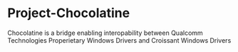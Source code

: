 # Project-Chocolatine
Chocolatine is a bridge enabling interopability between Qualcomm Technologies Properietary Windows Drivers and Croissant Windows Drivers
